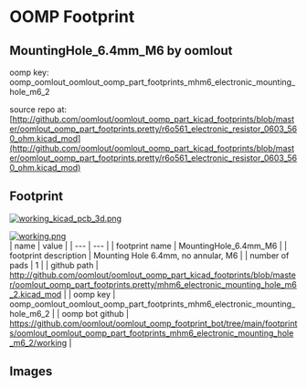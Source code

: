 # OOMP Footprint  
## MountingHole_6.4mm_M6  by oomlout  
  
oomp key: oomp_oomlout_oomlout_oomp_part_footprints_mhm6_electronic_mounting_hole_m6_2  
  
source repo at: [http://github.com/oomlout/oomlout_oomp_part_kicad_footprints/blob/master/oomlout_oomp_part_footprints.pretty/r6o561_electronic_resistor_0603_560_ohm.kicad_mod](http://github.com/oomlout/oomlout_oomp_part_kicad_footprints/blob/master/oomlout_oomp_part_footprints.pretty/r6o561_electronic_resistor_0603_560_ohm.kicad_mod)  
## Footprint  
  
[![working_kicad_pcb_3d.png](working_kicad_pcb_3d_600.png)](working_kicad_pcb_3d.png)  
  
[![working.png](working_600.png)](working.png)  
| name | value | 
| --- | --- | 
| footprint name | MountingHole_6.4mm_M6 | 
| footprint description | Mounting Hole 6.4mm, no annular, M6 | 
| number of pads | 1 | 
| github path | http://github.com/oomlout/oomlout_oomp_part_kicad_footprints/blob/master/oomlout_oomp_part_footprints.pretty/mhm6_electronic_mounting_hole_m6_2.kicad_mod | 
| oomp key | oomp_oomlout_oomlout_oomp_part_footprints_mhm6_electronic_mounting_hole_m6_2 | 
| oomp bot github | https://github.com/oomlout/oomlout_oomp_footprint_bot/tree/main/footprints/oomlout_oomlout_oomp_part_footprints_mhm6_electronic_mounting_hole_m6_2/working | 
## Images  
